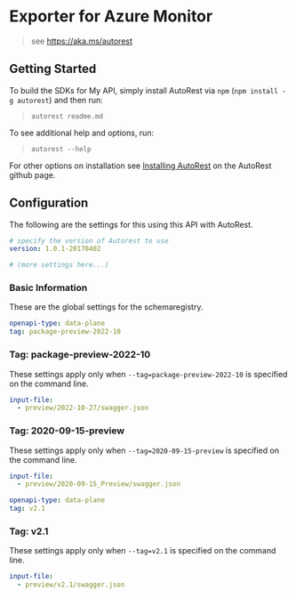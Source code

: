 # Exporter for Azure Monitor

> see https://aka.ms/autorest

## Getting Started

To build the SDKs for My API, simply install AutoRest via `npm` (`npm install -g autorest`) and then run:

> `autorest readme.md`

To see additional help and options, run:

> `autorest --help`

For other options on installation see [Installing AutoRest](https://aka.ms/autorest/install) on the AutoRest github page.

## Configuration

The following are the settings for this using this API with AutoRest.

``` yaml
# specify the version of Autorest to use
version: 1.0.1-20170402

# (more settings here...)
```

### Basic Information

These are the global settings for the schemaregistry.

``` yaml
openapi-type: data-plane
tag: package-preview-2022-10
```


### Tag: package-preview-2022-10

These settings apply only when `--tag=package-preview-2022-10` is specified on the command line.

```yaml $(tag) == 'package-preview-2022-10'
input-file:
  - preview/2022-10-27/swagger.json
```
### Tag: 2020-09-15-preview

These settings apply only when `--tag=2020-09-15-preview` is specified on the command line.

``` yaml $(tag) == '2020-09-15-preview'
input-file:
  - preview/2020-09-15_Preview/swagger.json
```

``` yaml
openapi-type: data-plane
tag: v2.1
```

### Tag: v2.1

These settings apply only when `--tag=v2.1` is specified on the command line.

``` yaml $(tag) == 'v2.1'
input-file:
  - preview/v2.1/swagger.json
```
